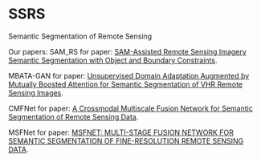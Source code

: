 # SSRS
Semantic Segmentation of Remote Sensing

Our papers:
SAM_RS for paper: [SAM-Assisted Remote Sensing Imagery Semantic Segmentation with Object and Boundary Constraints](https://arxiv.org/abs/2312.02464).

MBATA-GAN for paper: [Unsupervised Domain Adaptation Augmented by Mutually Boosted Attention for Semantic Segmentation of VHR Remote Sensing Images](https://ieeexplore.ieee.org/abstract/document/10032584/).

CMFNet for paper: [A Crossmodal Multiscale Fusion Network for Semantic Segmentation of Remote Sensing Data](https://ieeexplore.ieee.org/abstract/document/9749821/).

MSFNet for paper: [MSFNET: MULTI-STAGE FUSION NETWORK FOR SEMANTIC SEGMENTATION OF FINE-RESOLUTION REMOTE SENSING DATA](https://ieeexplore.ieee.org/abstract/document/9883789).
